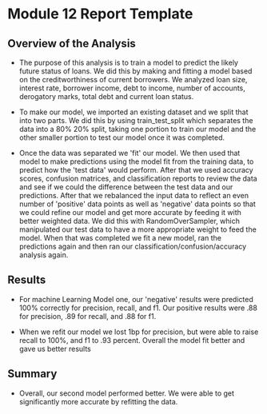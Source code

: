
# Module 12 Report Template

  

## Overview of the Analysis



*	The purpose of this analysis is to train a model to predict the likely future status of loans. We did this by making and fitting a model based on the creditworthiness of current borrowers. We analyzed loan size, interest rate, borrower income, debt to income, number of accounts, derogatory marks, total debt and current loan status. 
  

*	To make our model, we imported an existing dataset and we split that into two parts. We did this by using train_test_split which separates the data into a 80% 20% split, taking one portion to train our model and the other smaller portion to test our model once it was completed.

  

*	Once the data was separated we 'fit' our model. We then used that model to make predictions using the model fit from the training data, to predict how the 'test data' would perform. After that we used accuracy scores, confusion matrices, and classification reports to review the data and see if we could the difference between the test data and our predictions. After that we rebalanced the input data to reflect an even number of 'positive' data points as well as 'negative' data points so that we could refine our model and get more accurate by feeding it with better weighted data. We did this with RandomOverSampler, which manipulated our test data to have a more appropriate weight to feed the model. When that was completed we fit a new model, ran the predictions again and then ran our classification/confusion/accuracy analysis again.

  
 
## Results

  


* For machine Learning Model one, our 'negative' results were predicted 100% correctly for precision, recall, and f1. Our positive results were .88 for precision, .89 for recall, and .88 for f1. 

* When we refit our model we lost 1bp for precision, but were able to raise recall to 100%, and f1 to .93 percent. Overall the model fit better and gave us better results


## Summary

 *	Overall, our second model performed better. We were able to get significantly more accurate by refitting the data.
